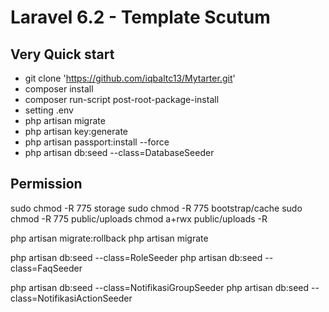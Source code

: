 # Laravel 6.2 - Template Scutum

## Very Quick start

-   git clone 'https://github.com/iqbaltc13/Mytarter.git'
-   composer install
-   composer run-script post-root-package-install
-   setting .env
-   php artisan migrate
-   php artisan key:generate
-   php artisan passport:install --force
-   php artisan db:seed --class=DatabaseSeeder

## Permission

sudo chmod -R 775 storage
sudo chmod -R 775 bootstrap/cache
sudo chmod -R 775 public/uploads
chmod a+rwx public/uploads -R

php artisan migrate:rollback
php artisan migrate

php artisan db:seed --class=RoleSeeder
php artisan db:seed --class=FaqSeeder

php artisan db:seed --class=NotifikasiGroupSeeder
php artisan db:seed --class=NotifikasiActionSeeder

